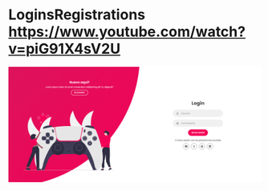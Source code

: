 # LoginsRegistrations https://www.youtube.com/watch?v=piG91X4sV2U
<p align="center">
  <img src="preview.png" alt="preview del proyecto"  width="1600">
</p>